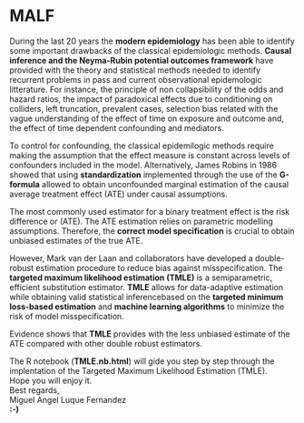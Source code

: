 # MALF
During the last 20 years the **modern epidemiology** has been able to identify some important drawbacks of the classical epidemiologic methods. **Causal inference and the Neyma-Rubin potential outcomes framework** have provided with the theory and statistical methods needed to identify recurrent problems in pass and current observational epidemologic litterature. For instance, the principle of non collapsibility of the odds and hazard ratios, the impact of paradoxical effects due to conditioning on colliders, left truncation, prevalent cases, selection bias related with the vague understanding of the effect of time on exposure and outcome and, the effect of time dependent confounding and mediators.   

To control for confounding, the classical epidemilogic methods require making the assumption that the effect measure is constant across levels of confounders included in the model. Alternatively, James Robins in 1986 showed that using **standardization** implemented through the use of the **G-formula** allowed to obtain unconfounded marginal estimation of the causal average treatment effect (ATE) under causal assumptions.    

The most commonly used estimator for a binary treatment effect is the risk difference or (ATE). The ATE estimation relies on parametric modelling assumptions. Therefore, the **correct model specification** is crucial to obtain unbiased estimates of the true ATE.  

However, Mark van der Laan and collaborators have developed a double-robust estimation procedure to reduce bias against misspecification. The **targeted maximum likelihood estimation (TMLE)** is a semiparametric, efficient substitution estimator. **TMLE** allows for data-adaptive estimation while obtaining valid statistical inferencebased on the **targeted minimum loss-based estimation** and **machine learning algorithms** to minimize the risk of model misspecification.  

Evidence shows that **TMLE** provides with the less unbiased estimate of the ATE compared with other double robust estimators.  

The R notebook (**TMLE.nb.html**) will gide you step by step through the implentation of the Targeted Maximum Likelihood Estimation (TMLE).   
Hope you will enjoy it.    
Best regards,    
Miguel Angel Luque Fernandez  
**:-)**

